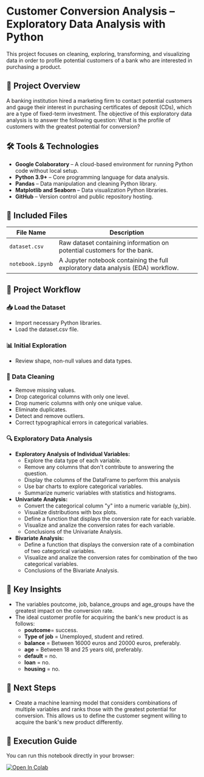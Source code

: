 # Customer Conversion Analysis –  Exploratory Data Analysis with Python

This project focuses on cleaning, exploring, transforming, and visualizing data in order to profile potential customers of a bank who are interested in purchasing a product.

## 📌 Project Overview

A banking institution hired a marketing firm to contact potential customers and gauge their interest in purchasing certificates of deposit (CDs), which are a type of fixed-term investment. 
The objective of this exploratory data analysis is to answer the following question: 
What is the profile of customers with the greatest potential for conversion? 

## 🛠️ Tools & Technologies

- **Google Colaboratory** – A cloud-based environment for running Python code without local setup.
- **Python 3.9+** – Core programming language for data analysis.
- **Pandas** – Data manipulation and cleaning Python library.
- **Matplotlib and Seaborn** – Data visualization Python libraries.
- **GitHub** – Version control and public repository hosting.

## 📁 Included Files

| File Name               | Description                                                  |
|------------------------|---------------------------------------------------------------|
| `dataset.csv`        | Raw dataset containing information on potential customers for the bank. |
| `notebook.ipynb`  | A Jupyter notebook containing the full exploratory data analysis (EDA) workflow.|

## 🧭 Project Workflow

### 📥 Load the Dataset
- Import necessary Python libraries.
- Load the dataset.csv file.

### 📊 Initial Exploration
- Review shape, non-null values and data types.

### 🧹 Data Cleaning
- Remove missing values.
- Drop categorical columns with only one level.
- Drop numeric columns with only one unique value.
- Eliminate duplicates.
- Detect and remove outliers.
- Correct typographical errors in categorical variables.

### 🔍 Exploratory Data Analysis
- **Exploratory Analysis of Individual Variables:**
    - Explore the data type of each variable.
    - Remove any columns that don't contribute to answering the question.
    - Display the columns of the DataFrame to perform this analysis
    - Use bar charts to explore categorical variables. 
    - Summarize numeric variables with statistics and histograms.
- **Univariate Analysis:**
    - Convert the categorical column "y" into a numeric variable (y_bin).
    - Visualize distributions with box plots.
    - Define a function that displays the conversion rate for each variable.
    - Visualize and analize the conversion rates for each variable.
    - Conclusions of the Univariate Analysis.
- **Bivariate Analysis:**
    - Define a function that displays the conversion rate of a combination of two categorical variables.
    - Visualize and analize the conversion rates for combination of the two categorical variables.
    - Conclusions of the Bivariate Analysis.
      
## 🧠 Key Insights 

  - The variables poutcome, job, balance_groups and age_groups have the greatest impact on the conversion rate.
  - The ideal customer profile for acquiring the bank's new product is as follows:
    - **poutcome**= success. 
    - **Type of job** = Unemployed, student and retired.
    - **balance** = Between 16000 euros and 20000 euros, preferably.
    - **age** = Between 18 and 25 years old, preferably.
    - **default** = no.
    - **loan** = no.
    - **housing** = no.
    
## 🔮 Next Steps

 - Create a machine learning model that considers combinations of multiple variables and ranks those with the greatest potential for conversion. This allows us to define the customer segment willing to acquire the bank's new product differently.

## 🚀 Execution Guide 

You can run this notebook directly in your browser:

[![Open In Colab](https://colab.research.google.com/assets/colab-badge.svg)](https://colab.research.google.com/github/bcnataly/data-analyst-portfolio-nataly/blob/main/1_Project_Python/notebook.ipynb)

